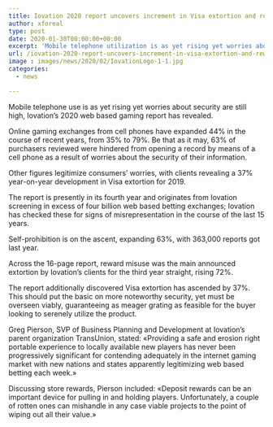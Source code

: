 ```yaml
---
title: Iovation 2020 report uncovers increment in Visa extortion and reward abuse
author: xforeal 
type: post
date: 2020-01-30T00:00:00+00:00
excerpt: 'Mobile telephone utilization is as yet rising yet worries about security are still high, Iovation&amp;rsquo;s 2020 web based gaming report has revealed '
url: /iovation-2020-report-uncovers-increment-in-visa-extortion-and-reward-abuse/
image : images/news/2020/02/IovationLogo-1-1.jpg
categories:
  - news

---
```

Mobile telephone use is as yet rising yet worries about security are still high, Iovation&rsquo;s 2020 web based gaming report has revealed.

Online gaming exchanges from cell phones have expanded 44&percnt; in the course of recent years, from 35&percnt; to 79&percnt;. Be that as it may, 63&percnt; of purchasers reviewed were hindered from opening a record by means of a cell phone as a result of worries about the security of their information.

Other figures legitimize consumers&rsquo; worries, with clients revealing a 37&percnt; year-on-year development in Visa extortion for 2019.

The report is presently in its fourth year and originates from Iovation screening in excess of four billion web based betting exchanges; Iovation has checked these for signs of misrepresentation in the course of the last 15 years.

Self-prohibition is on the ascent, expanding 63&percnt;, with 363,000 reports got last year.&nbsp;

Across the 16-page report, reward misuse was the main announced extortion by Iovation&rsquo;s clients for the third year straight, rising 72&percnt;.&nbsp;

The report additionally discovered Visa extortion has ascended by 37&percnt;. This should put the basic on more noteworthy security, yet must be overseen viably, guaranteeing as meager grating as feasible for the buyer looking to serenely utilize the product.

Greg Pierson, SVP of Business Planning and Development at Iovation&#8217;s parent organization TransUnion, stated: &#171;Providing a safe and erosion right portable experience to locally available new players has never been progressively significant for contending adequately in the internet gaming market with new nations and states apparently legitimizing web based betting each week.&#187;

Discussing store rewards, Pierson included: &#171;Deposit rewards can be an important device for pulling in and holding players.&nbsp;Unfortunately, a couple of rotten ones can mishandle in any case viable projects to the point of wiping out all their value.&#187;